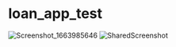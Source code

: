# loan_app_test

![Screenshot_1663985646](https://user-images.githubusercontent.com/63688314/192075794-4c2cce11-2194-413d-bc4f-63f463f9dca6.png)
![SharedScreenshot](https://user-images.githubusercontent.com/63688314/192075795-5e7bdf2c-503c-4ceb-ad7d-c7721418bc63.jpg)
